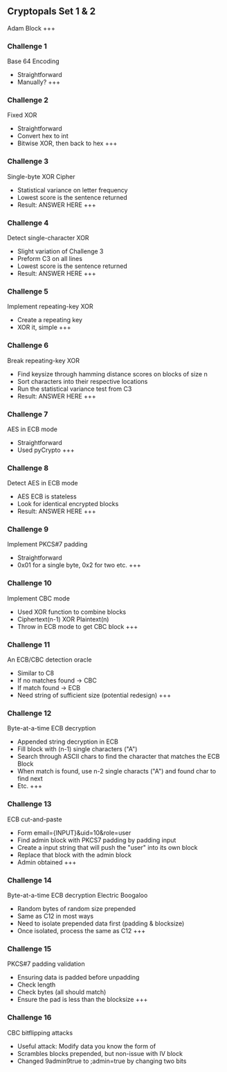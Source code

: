 ## Cryptopals Set 1 & 2
Adam Block
+++
### Challenge 1
Base 64 Encoding
- Straightforward
- Manually?
+++
### Challenge 2
Fixed XOR
- Straightforward
- Convert hex to int
- Bitwise XOR, then back to hex
+++
### Challenge 3
Single-byte XOR Cipher
- Statistical variance on letter frequency
- Lowest score is the sentence returned
- Result: ANSWER HERE
+++
### Challenge 4
Detect single-character XOR
- Slight variation of Challenge 3
- Preform C3 on all lines
- Lowest score is the sentence returned
- Result: ANSWER HERE
+++
### Challenge 5
Implement repeating-key XOR
- Create a repeating key
- XOR it, simple
+++
### Challenge 6
Break repeating-key XOR
- Find keysize through hamming distance scores on blocks of size n
- Sort characters into their respective locations
- Run the statistical variance test from C3
- Result: ANSWER HERE
+++
### Challenge 7
AES in ECB mode
- Straightforward
- Used pyCrypto
+++
### Challenge 8
Detect AES in ECB mode
- AES ECB is stateless
- Look for identical encrypted blocks
- Result: ANSWER HERE
+++
### Challenge 9
Implement PKCS#7 padding
- Straightforward
- 0x01 for a single byte, 0x2 for two etc.
+++
### Challenge 10
Implement CBC mode
- Used XOR function to combine blocks
- Ciphertext(n-1) XOR Plaintext(n)
- Throw in ECB mode to get CBC block
+++
### Challenge 11
An ECB/CBC detection oracle
- Similar to C8
- If no matches found -> CBC
- If match found -> ECB
- Need string of sufficient size (potential redesign)
+++
### Challenge 12
Byte-at-a-time ECB decryption
- Appended string decryption in ECB
- Fill block with (n-1) single characters ("A")
- Search through ASCII chars to find the character that matches the ECB Block
- When match is found, use n-2 single characts ("A") and found char to find next
- Etc.
+++
### Challenge 13
ECB cut-and-paste
- Form email={INPUT}&uid=10&role=user
- Find admin block with PKCS7 padding by padding input
- Create a input string that will push the "user" into its own block
- Replace that block with the admin block
- Admin obtained
+++
### Challenge 14
Byte-at-a-time ECB decryption Electric Boogaloo
- Random bytes of random size prepended
- Same as C12 in most ways
- Need to isolate prepended data first (padding & blocksize)
- Once isolated, process the same as C12
+++
### Challenge 15
PKCS#7 padding validation
- Ensuring data is padded before unpadding
- Check length
- Check bytes (all should match)
- Ensure the pad is less than the blocksize
+++
### Challenge 16
CBC bitflipping attacks
- Useful attack: Modify data you know the form of
- Scrambles blocks prepended, but non-issue with IV block
- Changed 9admin9true to ;admin=true by changing two bits
